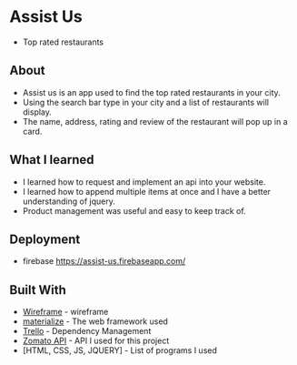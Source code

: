# Assist Us
- Top rated restaurants 
## About 
- Assist us is an app used to find the top rated restaurants in your city.
- Using the search bar type in your city and a list of restaurants will display.
- The name, address, rating and review of the restaurant will pop up in a card.

## What I learned 
- I learned how to request and implement an api into your website.
- I learned how to append multiple items at once and I have a better understanding of jquery.
- Product management was useful and easy to keep track of.

## Deployment
- firebase
    https://assist-us.firebaseapp.com/
   
## Built With
* [Wireframe](https://wireframe.cc/2cLn3V) - wireframe
* [materialize](http://materializecss.com/) - The web framework used
* [Trello](https://trello.com/b/YjR62E2J/assist-you) - Dependency Management
* [Zomato API](https://developers.zomato.com/api) - API I used for this project
* [HTML, CSS, JS, JQUERY] - List of programs I used 

